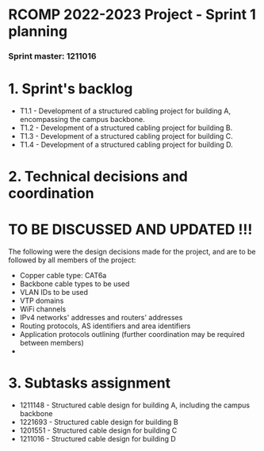 RCOMP 2022-2023 Project - Sprint 1 planning
===========================================
### Sprint master: 1211016 ###

# 1. Sprint's backlog #

* T1.1 - Development of a structured cabling project for building A, encompassing the campus backbone.
* T1.2 - Development of a structured cabling project for building B.
* T1.3 - Development of a structured cabling project for building C.
* T1.4 - Development of a structured cabling project for building D.

# 2. Technical decisions and coordination #
# TO BE DISCUSSED AND UPDATED !!! #
The following were the design decisions made for the project, and are to be followed by all members of the project:

* Copper cable type: CAT6a
* Backbone cable types to be used
* VLAN IDs to be used
* VTP domains
* WiFi channels
* IPv4 networks' addresses and routers' addresses
* Routing protocols, AS identifiers and area identifiers
* Application protocols outlining (further coordination may be required between members)
* 
# 3. Subtasks assignment #

* 1211148 - Structured cable design for building A, including the campus backbone
* 1221693 - Structured cable design for building B
* 1201551 - Structured cable design for building C
* 1211016 - Structured cable design for building D